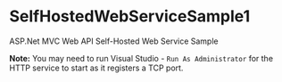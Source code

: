 # SelfHostedWebServiceSample1
ASP.Net MVC Web API Self-Hosted Web Service Sample

**Note:** You may need to run Visual Studio - ```Run As Administrator``` for the HTTP service to start as it registers a TCP port.
